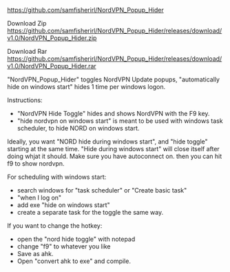  

https://github.com/samfisherirl/NordVPN_Popup_Hider

Download Zip
https://github.com/samfisherirl/NordVPN_Popup_Hider/releases/download/v1.0/NordVPN_Popup_Hider.zip

Download Rar 
https://github.com/samfisherirl/NordVPN_Popup_Hider/releases/download/v1.0/NordVPN_Popup_Hider.rar

"NordVPN_Popup_Hider" toggles NordVPN Update popups, "automatically hide on windows start" hides 1 time per windows logon.

Instructions:
- "NordVPN Hide Toggle" hides and shows NordVPN with the F9 key.   
- "hide nordvpn on windows start" is meant to be used with windows task scheduler, to hide NORD on windows start.  

Ideally, you want "NORD hide during windows start", and "hide toggle" starting at the same time. "Hide during windows start" will close itself after doing whjat it should. Make sure you have autoconnect on. then you can hit f9 to show nordvpn.

For scheduling with windows start:
- search windows for "task scheduler" or "Create basic task"  
- "when I log on" 
- add exe "hide on windows start" 
- create a separate task for the toggle the same way.  

If you want to change the hotkey: 
- open the "nord hide toggle" with notepad 
- change "f9" to whatever you like 
- Save as ahk. 
- Open "convert ahk to exe" and compile.
 
